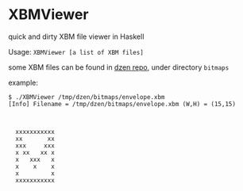 XBMViewer
=========

quick and dirty XBM file viewer in Haskell

Usage: `XBMViewer [a list of XBM files]`

some XBM files can be found in [dzen repo](https://github.com/robm/dzen), under directory `bitmaps`

example:

    
    $ ./XBMViewer /tmp/dzen/bitmaps/envelope.xbm 
    [Info] Filename = /tmp/dzen/bitmaps/envelope.xbm (W,H) = (15,15)
                   
                   
                   
      xxxxxxxxxxx  
      xx       xx  
      xxx     xxx  
      x xx   xx x  
      x   xxx   x  
      x    x    x  
      x         x  
      xxxxxxxxxxx  
                   
                   
                   
                   
